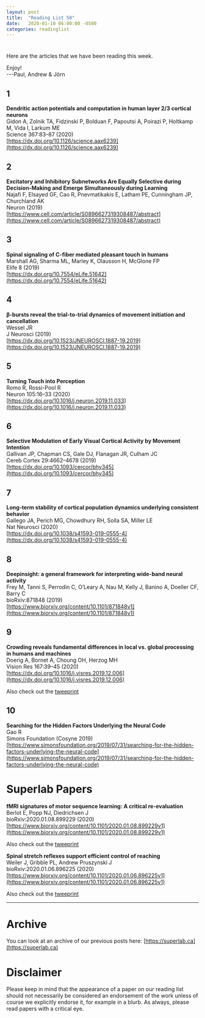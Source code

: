 ```yaml
---
layout: post
title:  "Reading List 50"
date:   2020-01-10 06:00:00 -0500
categories: readinglist
---
```


# 

Here are the articles that we have been reading this week.

Enjoy!  
---Paul, Andrew & Jörn

## 1
**Dendritic action potentials and computation in human layer 2/3 cortical neurons**  
Gidon A, Zolnik TA, Fidzinski P, Bolduan F, Papoutsi A, Poirazi P, Holtkamp M, Vida I, Larkum ME  
Science 367:83–87 (2020)  
[https://dx.doi.org/10.1126/science.aax6239](https://dx.doi.org/10.1126/science.aax6239)

## 2
**Excitatory and Inhibitory Subnetworks Are Equally Selective during Decision-Making and Emerge Simultaneously during Learning**  
Najafi F, Elsayed GF, Cao R, Pnevmatikakis E, Latham PE, Cunningham JP, Churchland AK  
Neuron (2019)  
[https://www.cell.com/article/S0896627319308487/abstract](https://www.cell.com/article/S0896627319308487/abstract)

## 3
**Spinal signaling of C-fiber mediated pleasant touch in humans**  
Marshall AG, Sharma ML, Marley K, Olausson H, McGlone FP  
Elife 8 (2019)  
[https://dx.doi.org/10.7554/eLife.51642](https://dx.doi.org/10.7554/eLife.51642)

## 4
**β-bursts reveal the trial-to-trial dynamics of movement initiation and cancellation**  
Wessel JR  
J Neurosci (2019)  
[https://dx.doi.org/10.1523/JNEUROSCI.1887-19.2019](https://dx.doi.org/10.1523/JNEUROSCI.1887-19.2019)

## 5
**Turning Touch into Perception**  
Romo R, Rossi-Pool R  
Neuron 105:16–33 (2020)  
[https://dx.doi.org/10.1016/j.neuron.2019.11.033](https://dx.doi.org/10.1016/j.neuron.2019.11.033)

## 6
**Selective Modulation of Early Visual Cortical Activity by Movement Intention**  
Gallivan JP, Chapman CS, Gale DJ, Flanagan JR, Culham JC  
Cereb Cortex 29:4662–4678 (2019)  
[https://dx.doi.org/10.1093/cercor/bhy345](https://dx.doi.org/10.1093/cercor/bhy345)

## 7
**Long-term stability of cortical population dynamics underlying consistent behavior**  
Gallego JA, Perich MG, Chowdhury RH, Solla SA, Miller LE  
Nat Neurosci (2020)  
[https://dx.doi.org/10.1038/s41593-019-0555-4](https://dx.doi.org/10.1038/s41593-019-0555-4)

## 8
**Deepinsight: a general framework for interpreting wide-band neural activity**  
Frey M, Tanni S, Perrodin C, O’Leary A, Nau M, Kelly J, Banino A, Doeller CF, Barry C  
bioRxiv:871848 (2019)  
[https://www.biorxiv.org/content/10.1101/871848v1](https://www.biorxiv.org/content/10.1101/871848v1)

## 9
**Crowding reveals fundamental differences in local vs. global processing in humans and machines**  
Doerig A, Bornet A, Choung OH, Herzog MH  
Vision Res 167:39–45 (2020)  
[https://dx.doi.org/10.1016/j.visres.2019.12.006](https://dx.doi.org/10.1016/j.visres.2019.12.006)

Also check out the [tweeprint](https://twitter.com/adriendoerig/status/1214524563045912576?s=21)

## 10
**Searching for the Hidden Factors Underlying the Neural Code**  
Gao R  
Simons Foundation (Cosyne 2019)  
[https://www.simonsfoundation.org/2019/07/31/searching-for-the-hidden-factors-underlying-the-neural-code](https://www.simonsfoundation.org/2019/07/31/searching-for-the-hidden-factors-underlying-the-neural-code)


# Superlab Papers

**fMRI signatures of motor sequence learning: A critical re-evaluation**  
Berlot E, Popp NJ, Diedrichsen J  
bioRxiv:2020.01.08.899229 (2020)  
[https://www.biorxiv.org/content/10.1101/2020.01.08.899229v1](https://www.biorxiv.org/content/10.1101/2020.01.08.899229v1)

Also check out the [tweeprint](https://twitter.com/EvaBerlot/status/1215399684010913793?s=20)

**Spinal stretch reflexes support efficient control of reaching**  
Weiler J, Gribble PL, Andrew Pruszynski J  
bioRxiv:2020.01.06.896225 (2020)  
[https://www.biorxiv.org/content/10.1101/2020.01.06.896225v1](https://www.biorxiv.org/content/10.1101/2020.01.06.896225v1)

Also check out the [tweeprint](https://twitter.com/jeff_weiler/status/1214917819147726848?s=21)


---
# Archive
You can look at an archive of our previous posts here: [https://superlab.ca](https://superlab.ca)


# Disclaimer
Please keep in mind that the appearance of a paper on our reading list should not necessarily be considered an endorsement of the work unless of course we explicitly endorse it, for example in a blurb. As always, please read papers with a critical eye.
